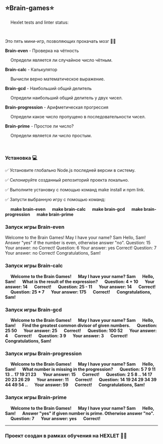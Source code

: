 ## **⭐Brain-games⭐** 

&emsp; Hexlet tests and linter status:

&emsp;

Это пять мини-игр, позволяющих прокачать мозг 🏋️‍♂️

**Brain-even**  - Проверка на чётность

&emsp; Определи является ли случайное число чётным.

**Brain-calc** - Калькулятор

&emsp; Вычисли верно математическое выражение.

**Brain-gcd** - Наибольший общий делитель

&emsp; Определи наибольший общий делитель у двух чисел.

**Brain-progression** - Арифметическая прогрессия

&emsp; Определи какое число пропущено в последовательности чисел.

**Brain-prime** - Простое ли число?

&emsp; Определи является ли число простым.

&emsp;

### **Установка** 💻
✅ Установите глобально Node.js последней версии в систему.

✅ Склонируйте созданный репозиторий проекта локально.

✅ Выполните установку с помощью команд make install и npm link.

✅ Запусти выбранную игру с помощью команд:

&emsp; **make brain-even**
&emsp; **make brain-calc**
&emsp; **make brain-gcd**
&emsp; **make brain-progression**
&emsp; **make brain-prime**

### Запуск игры Brain-even
Welcome to the Brain Games!
May I have your name? Sam
Hello, Sam!
Answer "yes" if the number is even, otherwise answer "no".
Question: 15
Your answer: no
Correct!
Question: 6
Your answer: yes
Correct!
Question: 7
Your answer: no
Correct!
Congratulations, Sam!


### Запуск игры Brain-calc
&emsp; **Welcome to the Brain Games!**
&emsp; **May I have your name? Sam**
&emsp; **Hello, Sam!**
&emsp; **What is the result of the expression?**
&emsp; **Question: 4 + 10**
&emsp; **Your answer: 14**
&emsp; **Correct!**
&emsp; **Question: 25 - 11**
&emsp; **Your answer: 14**
&emsp; **Correct!**
&emsp; **Question: 25 * 7**
&emsp; **Your answer: 175**
&emsp; **Correct!**
&emsp; **Congratulations, Sam!**

### Запуск игры Brain-gcd
&emsp; **Welcome to the Brain Games!**
&emsp; **May I have your name? Sam**
&emsp; **Hello, Sam!**
&emsp; **Find the greatest common divisor of given numbers.**
&emsp; **Question: 25 50**
&emsp; **Your answer: 25**
&emsp; **Correct!**
&emsp; **Question: 100 52**
&emsp; **Your answer: 4**
&emsp; **Correct!**
&emsp; **Question: 3 9**
&emsp; **Your answer: 3**
&emsp; **Correct!**
&emsp; **Congratulations, Sam!**

### Запуск игры Brain-progression
&emsp; **Welcome to the Brain Games!**
&emsp; **May I have your name? Sam**
&emsp; **Hello, Sam!**
&emsp; **What number is missing in the progression?**
&emsp; **Question: 5 7 9 11 13 .. 17 19 21 23**
&emsp; **Your answer: 15**
&emsp; **Correct!**
&emsp; **Question: 2 5 8 .. 14 17 20 23 26 29**
&emsp; **Your answer: 11**
&emsp; **Correct!**
&emsp; **Question: 14 19 24 29 34 39 44 49 54 ..**
&emsp; **Your answer: 59**
&emsp; **Correct!**
&emsp; **Congratulations, Sam!**

### Запуск игры Brain-prime
&emsp; **Welcome to the Brain Games!**
&emsp; **May I have your name? Sam**
&emsp; **Hello, Sam!**
&emsp; **Answer "yes" if given number is prime. Otherwise answer "no".**
&emsp; **Question: 7**
&emsp; **Your answer: yes**
&emsp; **Correct!**
&emsp;
_____________
### Проект создан в рамках обучения на HEXLET 👩‍🎓 

